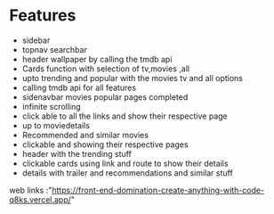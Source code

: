 # Features
- sidebar 
- topnav searchbar 
- header wallpaper by calling the tmdb api
- Cards function with selection of tv,movies ,all 
- upto trending and popular with the movies tv and all options
- calling tmdb api for all features
- sidenavbar movies popular pages completed
- infinite scrolling
- click able to all the links and show their respective page
- up to moviedetails
- Recommended and similar movies 
- clickable and showing their respective pages
- header with the trending stuff
- clickable cards using link and route to show their details
- details with trailer and recommendations and similar stuff



web links :"https://front-end-domination-create-anything-with-code-q8ks.vercel.app/"
